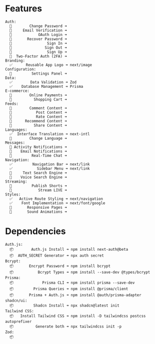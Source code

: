 # Features
    Auth:
      🚧        Change Password ➜ 
      🚧     Email Verification ➜ 
      🚧            OAuth Login ➜ 
      🚧       Recover Password ➜ 
      🔄                Sign In ➜ 
      🚧               Sign Out ➜ 
      🚧                Sign Up ➜ 
      🚧  Two-Factor Auth (2FA) ➜  
    Branding:
      ✅      Reusable App Logo ➜ next/image
    Configuration:
      🚧         Settings Panel ➜ 
    Data:
      ✅        Data Validation ➜ Zod
      ✅    Database Management ➜ Prisma
    E-commerce:
      🚧        Online Payments ➜ 
      🚧          Shopping Cart ➜ 
    Feeds:
      🚧        Comment Content ➜ 
      🚧           Post Content ➜ 
      🚧           Rate Content ➜ 
      🚧      Recommend Content ➜ 
      🚧          Share Content ➜ 
    Languages:
      ✅  Interface Translation ➜ next-intl
      🔄        Change Language ➜ 
    Messages:
      🚧 Activity Notifications ➜ 
      🚧    Email Notifications ➜ 
      🚧         Real-Time Chat ➜ 
    Navigation:
      ✅         Navigation Bar ➜ next/link
      ✅           Sidebar Menu ➜ next/link
      🚧     Text Search Engine ➜ 
      🚧    Voice Search Engine ➜ 
    Streaming:
      🚧         Publish Shorts ➜ 
      🚧            Stream LIVE ➜ 
    Styles:
      ✅   Active Route Styling ➜ next/navigation
      ✅    Font Implementation ➜ next/font/google
      🚧       Responsive Pages ➜ 
      🚧       Sound Animations ➜ 

# Dependencies
    Auth.js:
      📦        Auth.js Install ➜ npm install next-auth@beta
      📦  AUTH_SECRET Generator ➜ npx auth secret
    Bcrypt: 
      📦       Encrypt Password ➜ npm install bcrypt
      📦           Bcrypt Types ➜ npm install --save-dev @types/bcrypt
    Prisma:
      📦             Prisma CLI ➜ npm install prisma --save-dev
      📦         Prisma Queries ➜ npm install @prisma/client
      📦       Prisma + Auth.js ➜ npm install @auth/prisma-adapter
    shadcn/ui:
      📦         Shadcn Install ➜ npx shadcn@latest init
    Tailwind CSS:
      📦   Install Tailwind CSS ➜ npm install -D tailwindcss postcss autoprefixer
      📦          Generate both ➜ npx tailwindcss init -p
    Zod:
      📦 
